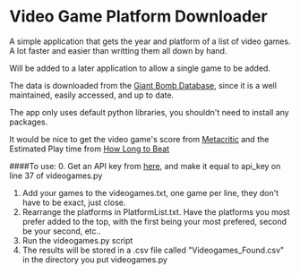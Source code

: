 # Video Game Platform Downloader

A simple application that gets the year and platform of a list of video games. A lot faster and easier than writting them all down by hand.

Will be added to a later application to allow a single game to be added.

The data is downloaded from the [Giant Bomb Database](http://www.giantbomb.com/games/), since it is a well maintained, easily accessed, and up to date.

The app only uses default python libraries, you shouldn't need to install any packages.

It would be nice to get the video game's score from [Metacritic](http://www.metacritc.com/) and the Estimated Play time from [How Long to Beat](http://www.howlongtobeat.com/)

####To use:
0. Get an API key from [here](https://auth.giantbomb.com/signup/), and make it equal to api_key on line 37 of videogames.py
1. Add your games to the videogames.txt, one game per line, they don't have to be exact, just close.
2. Rearrange the platforms in PlatformList.txt. Have the platforms you most prefer added to the top, with the first being your most prefered, second be your second, etc..
3. Run the videogames.py script
4. The results will be stored in a .csv file called "Videogames_Found.csv" in the directory you put videogames.py
